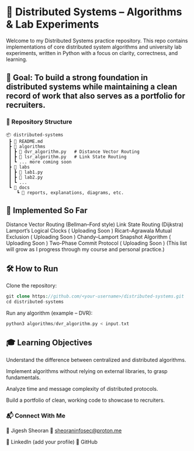 # 📡 Distributed Systems – Algorithms & Lab Experiments

Welcome to my Distributed Systems practice repository.
This repo contains implementations of core distributed system algorithms and university lab experiments, written in Python with a focus on clarity, correctness, and learning.

## 🎯 Goal: To build a strong foundation in distributed systems while maintaining a clean record of work that also serves as a portfolio for recruiters.

### 📂 Repository Structure
```
📦 distributed-systems
 ┣ 📜 README.md
 ┣ 📂 algorithms
 ┃ ┣ 📜 dvr_algorithm.py   # Distance Vector Routing
 ┃ ┣ 📜 lsr_algorithm.py   # Link State Routing
 ┃ ┗ ... more coming soon
 ┣ 📂 labs
 ┃ ┣ 📜 lab1.py
 ┃ ┣ 📜 lab2.py
 ┃ ┗ ...
 ┗ 📂 docs
    ┗ 📜 reports, explanations, diagrams, etc.
```

## 🚀 Implemented So Far

 Distance Vector Routing (Bellman–Ford style)
 Link State Routing (Dijkstra)
 Lamport’s Logical Clocks                ( Uploading Soon )
 Ricart–Agrawala Mutual Exclusion        ( Uploading Soon )
 Chandy–Lamport Snapshot Algorithm       ( Uploading Soon )
 Two-Phase Commit Protocol               ( Uploading Soon )
(This list will grow as I progress through my course and personal practice.)

## 🛠 How to Run

Clone the repository:
```php
git clone https://github.com/<your-username>/distributed-systems.git
cd distributed-systems
```

Run any algorithm (example – DVR):
```php
python3 algorithms/dvr_algorithm.py < input.txt
```

## 🎓 Learning Objectives

Understand the difference between centralized and distributed algorithms.

Implement algorithms without relying on external libraries, to grasp fundamentals.

Analyze time and message complexity of distributed protocols.

Build a portfolio of clean, working code to showcase to recruiters.



### 📬 Connect With Me

👤 Jigesh Sheoran
📧 sheoraninfosec@proton.me

💼 LinkedIn
 (add your profile)
🐙 GitHub

